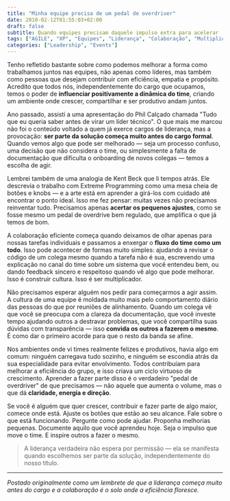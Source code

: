 ```yaml
---
title: "Minha equipe precisa de um pedal de overdriver"
date: 2010-02-12T01:55:03+02:00
draft: false
subtitle: Quando equipes precisam daquele impulso extra para acelerar
tags: ["AGILE", "XP", "Equipes", "Liderança", "Colaboração", "Multiplicadores"]
categories: ["Leadership", "Events"]
---
```


Tenho refletido bastante sobre como podemos melhorar a forma como trabalhamos juntos nas equipes, não apenas como líderes, mas também como pessoas que desejam contribuir com eficiência, empatia e propósito. Acredito que todos nós, independentemente do cargo que ocupamos, temos o poder de **influenciar positivamente a dinâmica do time**, criando um ambiente onde crescer, compartilhar e ser produtivo andam juntos.

Ano passado, assisti a uma apresentação do Phil Calçado chamada "Tudo que eu queria saber antes de virar um líder técnico". O que mais me marcou não foi o conteúdo voltado a quem já exerce cargos de liderança, mas a provocação: **ser parte da solução começa muito antes do cargo formal**. Quando vemos algo que pode ser melhorado — seja um processo confuso, uma decisão que não considera o time, ou simplesmente a falta de documentação que dificulta o onboarding de novos colegas — temos a escolha de agir.

Lembrei também de uma analogia de Kent Beck que li tempos atrás. Ele descrevia o trabalho com Extreme Programming como uma mesa cheia de botões e knobs — e a arte está em aprender a girá-los com cuidado até encontrar o ponto ideal. Isso me fez pensar: muitas vezes não precisamos reinventar tudo. Precisamos apenas **acertar os pequenos ajustes**, como se fosse mesmo um pedal de overdrive bem regulado, que amplifica o que já temos de bom.

A colaboração eficiente começa quando deixamos de olhar apenas para nossas tarefas individuais e passamos a enxergar o **fluxo do time como um todo**. Isso pode acontecer de formas muito simples: ajudando a revisar o código de um colega mesmo quando a tarefa não é sua, escrevendo uma explicação no canal do time sobre um sistema que você entendeu bem, ou dando feedback sincero e respeitoso quando vê algo que pode melhorar. Isso é construir cultura. Isso é ser multiplicador.

Não precisamos esperar alguém nos pedir para começarmos a agir assim. A cultura de uma equipe é moldada muito mais pelo comportamento diário das pessoas do que por reuniões de alinhamento. Quando um colega vê que você se preocupa com a clareza da documentação, que você investe tempo ajudando outros a destravar problemas, que você compartilha suas dúvidas com transparência — isso **convida os outros a fazerem o mesmo**. É como dar o primeiro acorde para que o resto da banda se afine.

Nos ambientes onde vi times realmente felizes e produtivos, havia algo em comum: ninguém carregava tudo sozinho, e ninguém se escondia atrás da sua especialidade para evitar envolvimento. Todos contribuíam para melhorar a eficiência do grupo, e isso criava um ciclo virtuoso de crescimento. Aprender a fazer parte disso é o verdadeiro "pedal de overdriver" de que precisamos — não aquele que aumenta o volume, mas o que dá **claridade, energia e direção**.

Se você é alguém que quer crescer, contribuir e fazer parte de algo maior, comece onde está. Ajuste os botões que estão ao seu alcance. Fale sobre o que está funcionando. Pergunte como pode ajudar. Proponha melhorias pequenas. Documente aquilo que você aprendeu hoje. Seja o impulso que move o time. E inspire outros a fazer o mesmo.

> A liderança verdadeira não espera por permissão — ela se manifesta quando escolhemos ser parte da solução, independentemente do nosso título.

---

_Postado originalmente como um lembrete de que a liderança começa muito antes do cargo e a colaboração é o solo onde a eficiência floresce._

